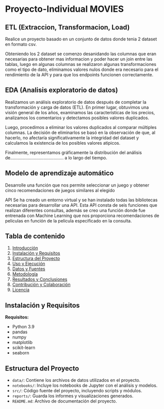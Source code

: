 ﻿# Proyecto-Individual MOVIES

## ETL (Extraccion, Transformacion, Load)
Realice un proyecto basado en un conjunto de datos donde tenia 2 dataset en formato csv.

Obteniendo los 2 dataset se comenzo desanidando las columnas que eran necesarias para obtener mas informacion y poder hacer un join entre las tablas, luego en algunas columnas se realizaron algunas transformaciones como el tipo de dato, eliminamos valores nulos donde era necesario para el rendimiento de la API y para que los endpoints funcionen correctamente.


## EDA (Analisis exploratorio de datos)

Realizamos un análisis exploratorio de datos después de completar la transformación y carga de datos (ETL). En primer lugar, obtuvimos una visión general de los años, examinamos las características de los precios, analizamos los comentarios y detectamos posibles valores duplicados.

Luego, procedimos a eliminar los valores duplicados al comparar múltiples columnas. La decisión de eliminarlos se basó en la observación de que, al hacerlo, no afectaría significativamente la integridad del dataset y calculamos la existencia de los posibles valores atipicos.

Finalmente, representamos gráficamente la distribución del análisis de........................................... a lo largo del tiempo.

## Modelo de aprendizaje automático
Desarrolle una función que nos permite seleccionar un juego y obtener cinco recomendaciones de juegos similares al elegido

API
Se ha creado un entorno virtual y se han instalado todas las bibliotecas necesarias para desarrollar una API. Esta API consta de seis funciones que realizan diferentes consultas, además se creo una función donde fue entrenada con Machine Learning que nos proporciona recomendaciones de peliculas en función de la pelicula especificado en la consulta.

## Tabla de contenido
1. [Introducción](#introducción)
2. [Instalación y Requisitos](#instalación-y-requisitos)
3. [Estructura del Proyecto](#estructura-del-proyecto)
4. [Uso y Ejecución](#uso-y-ejecución)
5. [Datos y Fuentes](#datos-y-fuentes)
6. [Metodología](#metodología)
7. [Resultados y Conclusiones](#resultados-y-conclusiones)
8. [Contribución y Colaboración](#contribución-y-colaboración)
9. [Licencia](#licencia)

## Instalación y Requisitos
**Requisitos:**
- Python 3.9 
- pandas
- numpy
- matplotlib
- scikit-learn
- seaborn


## Estructura del Proyecto
- `data/`: Contiene los archivos de datos utilizados en el proyecto.
- `notebooks/`: Incluye los notebooks de Jupyter con el análisis y modelos.
- `src/`: Código fuente del proyecto, incluyendo scripts y módulos.
- `reports/`: Guarda los informes y visualizaciones generados.
- `README.md`: Archivo de documentación del proyecto.


